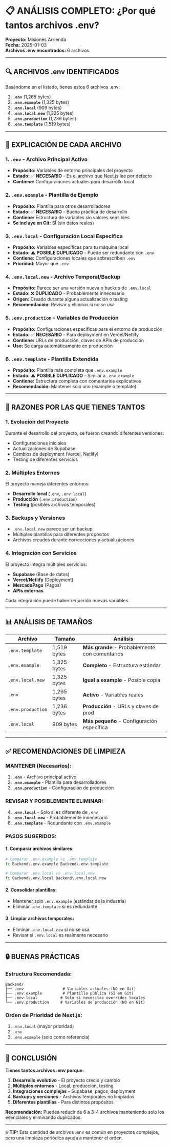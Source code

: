 # 📋 ANÁLISIS COMPLETO: ¿Por qué tantos archivos .env?

**Proyecto:** Misiones Arrienda  
**Fecha:** 2025-01-03  
**Archivos .env encontrados:** 6 archivos  

---

## 🔍 ARCHIVOS .env IDENTIFICADOS

Basándome en el listado, tienes estos 6 archivos .env:

1. **`.env`** (1,265 bytes)
2. **`.env.example`** (1,325 bytes)  
3. **`.env.local`** (909 bytes)
4. **`.env.local.new`** (1,325 bytes)
5. **`.env.production`** (1,236 bytes)
6. **`.env.template`** (1,519 bytes)

---

## 🎯 EXPLICACIÓN DE CADA ARCHIVO

### 1. **`.env`** - Archivo Principal Activo
- **Propósito:** Variables de entorno principales del proyecto
- **Estado:** ✅ **NECESARIO** - Es el archivo que Next.js lee por defecto
- **Contiene:** Configuraciones actuales para desarrollo local

### 2. **`.env.example`** - Plantilla de Ejemplo
- **Propósito:** Plantilla para otros desarrolladores
- **Estado:** ✅ **NECESARIO** - Buena práctica de desarrollo
- **Contiene:** Estructura de variables sin valores sensibles
- **Se incluye en Git:** SÍ (sin datos reales)

### 3. **`.env.local`** - Configuración Local Específica
- **Propósito:** Variables específicas para tu máquina local
- **Estado:** ⚠️ **POSIBLE DUPLICADO** - Puede ser redundante con `.env`
- **Contiene:** Configuraciones locales que sobrescriben `.env`
- **Prioridad:** Mayor que `.env`

### 4. **`.env.local.new`** - Archivo Temporal/Backup
- **Propósito:** Parece ser una versión nueva o backup de `.env.local`
- **Estado:** ❌ **DUPLICADO** - Probablemente innecesario
- **Origen:** Creado durante alguna actualización o testing
- **Recomendación:** Revisar y eliminar si no se usa

### 5. **`.env.production`** - Variables de Producción
- **Propósito:** Configuraciones específicas para el entorno de producción
- **Estado:** ✅ **NECESARIO** - Para deployment en Vercel/Netlify
- **Contiene:** URLs de producción, claves de APIs de producción
- **Uso:** Se carga automáticamente en producción

### 6. **`.env.template`** - Plantilla Extendida
- **Propósito:** Plantilla más completa que `.env.example`
- **Estado:** ⚠️ **POSIBLE DUPLICADO** - Similar a `.env.example`
- **Contiene:** Estructura completa con comentarios explicativos
- **Recomendación:** Mantener solo uno (example o template)

---

## 🚨 RAZONES POR LAS QUE TIENES TANTOS

### 1. **Evolución del Proyecto**
Durante el desarrollo del proyecto, se fueron creando diferentes versiones:
- Configuraciones iniciales
- Actualizaciones de Supabase
- Cambios de deployment (Vercel, Netlify)
- Testing de diferentes servicios

### 2. **Múltiples Entornos**
El proyecto maneja diferentes entornos:
- **Desarrollo local** (`.env`, `.env.local`)
- **Producción** (`.env.production`)
- **Testing** (posibles archivos temporales)

### 3. **Backups y Versiones**
- `.env.local.new` parece ser un backup
- Múltiples plantillas para diferentes propósitos
- Archivos creados durante correcciones y actualizaciones

### 4. **Integración con Servicios**
El proyecto integra múltiples servicios:
- **Supabase** (Base de datos)
- **Vercel/Netlify** (Deployment)
- **MercadoPago** (Pagos)
- **APIs externas**

Cada integración puede haber requerido nuevas variables.

---

## 📊 ANÁLISIS DE TAMAÑOS

| Archivo | Tamaño | Análisis |
|---------|--------|----------|
| `.env.template` | 1,519 bytes | **Más grande** - Probablemente con comentarios |
| `.env.example` | 1,325 bytes | **Completo** - Estructura estándar |
| `.env.local.new` | 1,325 bytes | **Igual a example** - Posible copia |
| `.env` | 1,265 bytes | **Activo** - Variables reales |
| `.env.production` | 1,236 bytes | **Producción** - URLs y claves de prod |
| `.env.local` | 909 bytes | **Más pequeño** - Configuración específica |

---

## ✅ RECOMENDACIONES DE LIMPIEZA

### **MANTENER (Necesarios):**
1. **`.env`** - Archivo principal activo
2. **`.env.example`** - Plantilla para desarrolladores
3. **`.env.production`** - Configuración de producción

### **REVISAR Y POSIBLEMENTE ELIMINAR:**
4. **`.env.local`** - Solo si es diferente de `.env`
5. **`.env.local.new`** - Probablemente innecesario
6. **`.env.template`** - Redundante con `.env.example`

### **PASOS SUGERIDOS:**

#### 1. Comparar archivos similares:
```bash
# Comparar .env.example vs .env.template
fc Backend\.env.example Backend\.env.template

# Comparar .env.local vs .env.local.new  
fc Backend\.env.local Backend\.env.local.new
```

#### 2. Consolidar plantillas:
- Mantener solo `.env.example` (estándar de la industria)
- Eliminar `.env.template` si es redundante

#### 3. Limpiar archivos temporales:
- Eliminar `.env.local.new` si no se usa
- Revisar si `.env.local` es realmente necesario

---

## 🔒 BUENAS PRÁCTICAS

### **Estructura Recomendada:**
```
Backend/
├── .env                 # Variables actuales (NO en Git)
├── .env.example         # Plantilla pública (SÍ en Git)
├── .env.local          # Solo si necesitas overrides locales
└── .env.production     # Variables de producción (NO en Git)
```

### **Orden de Prioridad de Next.js:**
1. `.env.local` (mayor prioridad)
2. `.env`
3. `.env.example` (solo como referencia)

---

## 🎯 CONCLUSIÓN

**Tienes tantos archivos .env porque:**

1. **Desarrollo evolutivo** - El proyecto creció y cambió
2. **Múltiples entornos** - Local, producción, testing
3. **Integraciones complejas** - Supabase, pagos, deployment
4. **Backups y versiones** - Archivos temporales no limpiados
5. **Diferentes plantillas** - Para distintos propósitos

**Recomendación:** Puedes reducir de 6 a 3-4 archivos manteniendo solo los esenciales y eliminando duplicados.

---

**💡 TIP:** Esta cantidad de archivos .env es común en proyectos complejos, pero una limpieza periódica ayuda a mantener el orden.

